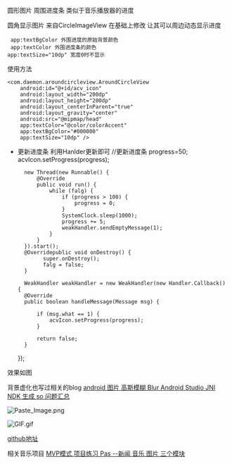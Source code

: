圆形图片 周围进度条 类似于音乐播放器的进度

圆角显示图片 来自CircleImageView 在基础上修改 让其可以周边动态显示进度

     app:textBgColor 外围进度的原始背景颜色 
     app:textColor 外围进度条的颜色 
    app:textSize="10dp" 宽度0时不显示
    
使用方法

    <com.daemon.aroundcircleview.AroundCircleView
        android:id="@+id/acv_icon"
        android:layout_width="200dp"
        android:layout_height="200dp"
        android:layout_centerInParent="true"
        android:layout_gravity="center"
        android:src="@mipmap/head"
        app:textColor="@color/colorAccent"
        app:textBgColor="#000000"
        app:textSize="10dp" />

 
- 更新进度条 利用Hanlder更新即可
       //更新进度条
        progress=50;
        acvIcon.setProgress(progress);

        new Thread(new Runnable() {
            @Override
            public void run() {
                while (falg) {
                    if (progress > 100) {
                        progress = 0;
                    }
                    SystemClock.sleep(1000);
                    progress += 5;
                    weakHandler.sendEmptyMessage(1);
                }
            }
        }).start();
        @Overridepublic void onDestroy() {    
              super.onDestroy();    
              falg = false;
        }

        WeakHandler weakHandler = new WeakHandler(new Handler.Callback() {
        @Override
        public boolean handleMessage(Message msg) {

            if (msg.what == 1) {
                acvIcon.setProgress(progress);
            }

            return false;
        }
    });


效果如图

背景虚化也写过相关的blog 
[android 图片 高斯模糊 Blur Android Studio JNI NDK 生成 so 问题汇总](http://www.jianshu.com/p/d3ab6de52712)

![Paste_Image.png](http://upload-images.jianshu.io/upload_images/831873-b0ece0afb3cea8bc.png?imageMogr2/auto-orient/strip%7CimageView2/2/w/1240)


![GIF.gif](http://upload-images.jianshu.io/upload_images/831873-363ecadadc4394ac.gif?imageMogr2/auto-orient/strip)

[github地址](https://github.com/Daemon1993/AroundCircleView)

相关音乐项目
[MVP模式 项目练习 Pas --新闻 音乐 图片 三个模块](http://www.jianshu.com/p/f959c5cf8218)
